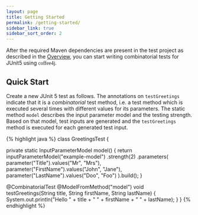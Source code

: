 ```yaml
---
layout: page
title: Getting Started
permalink: /getting-started/
sidebar_link: true
sidebar_sort_order: 2
---
```


After the required Maven dependencies are present in the test project as described in the <a href="/">Overview</a>,
you can start writing combinatorial tests for JUnit5 using <font style="font-family: 'Abril Fatface', serif;">coffee4j</font>.

## Quick Start

Create a new JUnit 5 test as follows. 
The annotations on `testGreetings` indicate that it is a <i>combinatorial</i> test method, i.e. a test method which is executed several times with different values for its parameters. 
The static method `model` describes the input parameter model and the testing strength. 
Based on that model, test inputs are generated and the `testGreetings` method is executed for each generated test input. 

{% highlight java %}
class GreetingsTest {

  private static InputParameterModel model() {
    return inputParameterModel("example-model")
      .strength(2)
      .parameters(
        parameter("Title").values("Mr", "Mrs"),
        parameter("FirstName").values("John", "Jane"),
        parameter("LastName").values("Doo", "Foo")
    ).build();
  }

  @CombinatorialTest
  @ModelFromMethod("model")
  void testGreetings(String title, String firstName, String lastName) {
    System.out.println("Hello " + title + " " + firstName + " " + lastName);
  }
}
{% endhighlight %}
